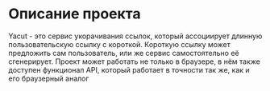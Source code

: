 # Описание проекта
Yacut - это сервис укорачивания ссылок, который ассоциирует длинную пользовательскую ссылку с короткой. Короткую ссылку может предложить сам пользователь, или же сервис самостоятельно её сгенерирует.
Проект может работать не только в браузере, в нём также доступен функционал API, который работает в точности так же, как и его браузерный аналог